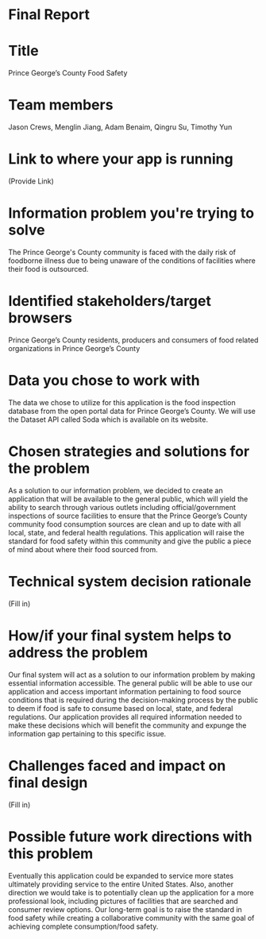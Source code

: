 # Final Report

# Title
Prince George’s County Food Safety

# Team members
Jason Crews, Menglin Jiang, Adam Benaim, Qingru Su, Timothy Yun

# Link to where your app is running
(Provide Link)

# Information problem you're trying to solve
The Prince George's County community is faced with the daily risk of foodborne illness due to being unaware of the conditions of facilities where their food is outsourced.

# Identified stakeholders/target browsers
Prince George’s County residents, producers and consumers of food related organizations in Prince George’s County

# Data you chose to work with
The data we chose to utilize for this application is the food inspection database from the open portal data for Prince George’s County. We will use the Dataset API called Soda which is available on its website.

# Chosen strategies and solutions for the problem
As a solution to our information problem, we decided to create an application that will be available to the general public, which will yield the ability to search through various outlets including official/government inspections of source facilities to ensure that the Prince George’s County community food consumption sources are clean and up to date with all local, state, and federal health regulations. This application will raise the standard for food safety within this community and give the public a piece of mind about where their food sourced from.  

# Technical system decision rationale
(Fill in)

# How/if your final system helps to address the problem
Our final system will act as a solution to our information problem by making essential information accessible. The general public will be able to use our application and access important information pertaining to food source conditions that is required during the decision-making process by the public to deem if food is safe to consume based on local, state, and federal regulations. Our application provides all required information needed to make these decisions which will benefit the community and expunge the information gap pertaining to this specific issue.  

# Challenges faced and impact on final design
(Fill in)

# Possible future work directions with this problem
Eventually this application could be expanded to service more states ultimately providing service to the entire United States. Also, another direction we would take is to potentially clean up the application for a more professional look, including pictures of facilities that are searched and consumer review options. Our long-term goal is to raise the standard in food safety while creating a collaborative community with the same goal of achieving complete consumption/food safety. 

